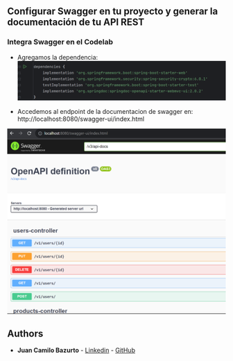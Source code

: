 ## Configurar Swagger en tu proyecto y generar la documentación de tu API REST

### Integra Swagger en el Codelab

- Agregamos la dependencia:
  ![dependencies](ReadmeImg/dependencies.png)
  

- Accedemos al endpoint de la documentacion de swagger en: http://localhost:8080/swagger-ui/index.html

![http://localhost:8080/swagger-ui/index.html](ReadmeImg/swagger.png)


## Authors

* **Juan Camilo Bazurto** - [Linkedin](https://www.linkedin.com/in/juan-camilo-b-b65379105/) - [GitHub](https://github.com/juan-bazurto-eci)